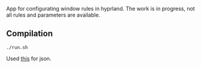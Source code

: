 App for configurating window rules in hyprland.
The work is in progress, not all rules and parameters are available.
## Compilation
```
./run.sh
```
Used [this](https://github.com/nlohmann/json) for json.
